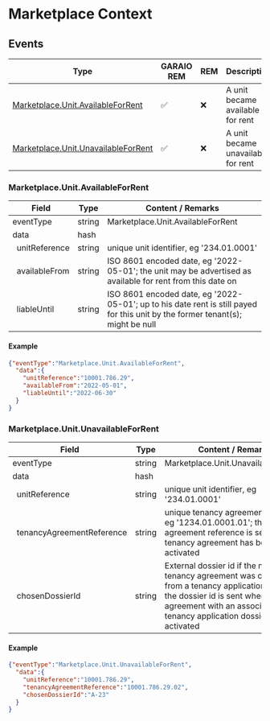 # Marketplace Context

## Events

Type | GARAIO REM | REM | Description
---|---|---|---
[Marketplace.Unit.AvailableForRent](#marketplaceunitavailableforrent) | :white_check_mark: | :x: | A unit became available for rent |
[Marketplace.Unit.UnavailableForRent](#marketplaceunitunavailableforrent) | :white_check_mark: | :x: | A unit became unavailable for rent |

### Marketplace.Unit.AvailableForRent

Field | Type | Content / Remarks
---|---|---
eventType | string | Marketplace.Unit.AvailableForRent
data | hash |
&nbsp;&nbsp;unitReference | string | unique unit identifier, eg '234.01.0001'
&nbsp;&nbsp;availableFrom | string | ISO 8601 encoded date, eg '2022-05-01'; the unit may be advertised as available for rent from this date on
&nbsp;&nbsp;liableUntil | string | ISO 8601 encoded date, eg '2022-05-01'; up to his date rent is still payed for this unit by the former tenant(s); might be null

#### Example

```json
{"eventType":"Marketplace.Unit.AvailableForRent",
  "data":{
    "unitReference":"10001.786.29",
    "availableFrom":"2022-05-01",
    "liableUntil":"2022-06-30"
  }
}
```

### Marketplace.Unit.UnavailableForRent

Field | Type | Content / Remarks
---|---|---
eventType | string | Marketplace.Unit.UnavailableForRent
data | hash |
&nbsp;&nbsp;unitReference | string | unique unit identifier, eg '234.01.0001'
&nbsp;&nbsp;tenancyAgreementReference | string | unique tenancy agreement identifier, eg '1234.01.0001.01'; the tenancy agreement reference is sent when a tenancy agreement has been activated
&nbsp;&nbsp;chosenDossierId | string | External dossier id if the new tenancy agreement was created from a tenancy application dossier; the dossier id is sent when a tenancy agreement with an associated tenancy application dossier is activated

#### Example

```json
{"eventType":"Marketplace.Unit.UnavailableForRent",
  "data":{
    "unitReference":"10001.786.29",
    "tenancyAgreementReference":"10001.786.29.02",
    "chosenDossierId":"A-23"
  }
}
```

